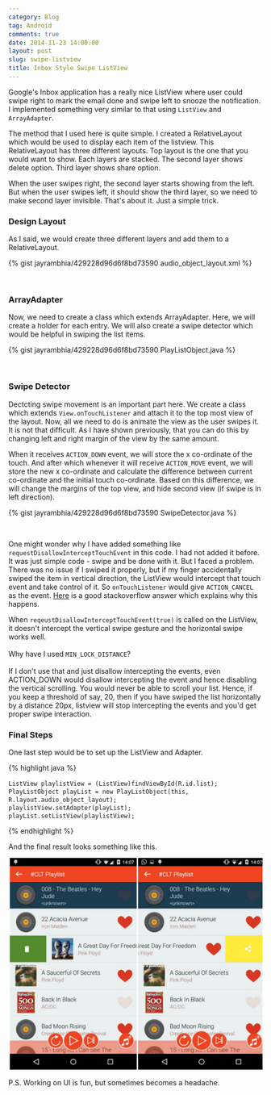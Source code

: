 ```yaml
---
category: Blog
tag: Android
comments: true
date: 2014-11-23 14:00:00
layout: post
slug: swipe-listview
title: Inbox Style Swipe ListView
---
```


Google's Inbox application has a really nice ListView where user could swipe right to mark the email done and swipe left to snooze the notification. I implemented something very similar to that using `ListView` and `ArrayAdapter`.

The method that I used here is quite simple. I created a RelativeLayout which would be used to display each item of the listview. This RelativeLayout has three different layouts. Top layout is the one that you would want to show. Each layers are stacked. The second layer shows delete option. Third layer shows share option.

When the user swipes right, the second layer starts showing from the left. But when the user swipes left, it should show the third layer, so we need to make second layer invisible. That's about it. Just a simple trick.

### Design Layout

As I said, we would create three different layers and add them to a RelativeLayout.

{% gist jayrambhia/429228d96d6f8bd73590 audio_object_layout.xml %}

<br/>

### ArrayAdapter

Now, we need to create a class which extends ArrayAdapter. Here, we will create a holder for each entry. We will also create a swipe detector which would be helpful in swiping the list items.

{% gist jayrambhia/429228d96d6f8bd73590 PlayListObject.java %}

<br/>

### Swipe Detector

Dectcting swipe movement is an important part here. We create a class which extends `View.onTouchListener` and attach it to the top most view of the layout. Now, all we need to do is animate the view as the user swipes it. It is not that difficult. As I have shown previously, that you can do this by changing left and right margin of the view by the same amount.

When it receives `ACTION_DOWN` event, we will store the x co-ordinate of the touch. And after which whenever it will receive `ACTION_MOVE` event, we will store the new x co-ordinate and calculate the difference between current co-ordinate and the initial touch co-ordinate. Based on this difference, we will change the margins of the top view, and hide second view (if swipe is in left direction).

{% gist jayrambhia/429228d96d6f8bd73590 SwipeDetector.java %}

<br/>

One might wonder why I have added something like `requestDisallowInterceptTouchEvent` in this code. I had not added it before. It was just simple code - swipe and be done with it. But I faced a problem. There was no issue if I swiped it properly, but if my finger accidentally swiped the item in vertical direction, the ListView would intercept that touch event and take control of it. So `onTouchListener` would give `ACTION_CANCEL` as the event. [Here](http://stackoverflow.com/a/11961033/891373) is a good stackoverflow answer which explains why this happens.

When `reqeustDisallowInterceptTouchEvent(true)` is called on the ListView, it doesn't intercept the vertical swipe gesture and the horizontal swipe works well. 
<br/>
<br/>Why have I used `MIN_LOCK_DISTANCE`?<br/>
<br/>
If I don't use that and just disallow intercepting the events, even ACTION_DOWN would disallow intercepting the event and hence disabling the vertical scrolling. You would never be able to scroll your list. Hence, if you keep a threshold of say, 20, then if you have swiped the list horizontally by a distance 20px, listview will stop intercepting the events and you'd get proper swipe interaction.

### Final Steps

One last step would be to set up the ListView and Adapter.

{% highlight java %}

    ListView playlistView = (ListView)findViewById(R.id.list);
    PlayListObject playList = new PlayListObject(this, R.layout.audio_object_layout);
    playlistView.setAdapter(playList);
    playList.setListView(playlistView);

{% endhighlight %}

And the final result looks something like this.

![swipe listview](/assets/images/swipelistview.jpg)

P.S. Working on UI is fun, but sometimes becomes a headache.